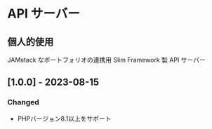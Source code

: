 # API サーバー

## 個人的使用

JAMstack なポートフォリオの連携用 Slim Framework 製 API サーバー

## [1.0.0] - 2023-08-15

### Changed

- PHPバージョン8.1以上をサポート
